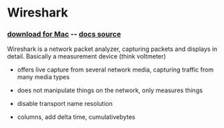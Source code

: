 # Wireshark 
### [download for Mac](https://1.na.dl.wireshark.org/osx/Wireshark%202.0.4%20Intel%2064.dmg) -- [docs source](https://www.wireshark.org/docs/wsug_html_chunked/index.html)
Wireshark is a network packet analyzer, capturing packets and displays in detail. Basically a measurement device (think voltmeter)
- offers live capture from several network media, capturing traffic from many media types
- does not manipulate things on the network, only measures things

- disable transport name resolution
- columns, add delta time, cumulativebytes
